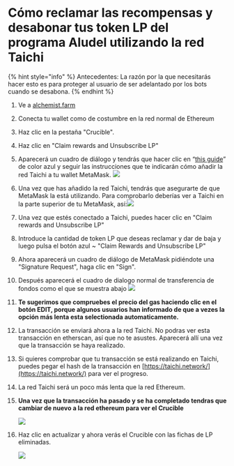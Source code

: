 # Cómo reclamar las recompensas y desabonar tus token LP del programa Aludel utilizando la red Taichi

{% hint style="info" %}
Antecedentes: La razón por la que necesitarás hacer esto es para proteger al usuario de ser adelantado por los bots cuando se desabona.
{% endhint %}

1. Ve a [alchemist.farm](https://alchemist.farm/)
2. Conecta tu wallet como de costumbre en la red normal de Ethereum
3. Haz clic en la pestaña "Crucible".
4. Haz clic en "Claim rewards and Unsubscribe LP"
5. Aparecerá un cuadro de diálogo y tendrás que hacer clic en “[this guide](https://github.com/Taichi-Network/docs/blob/master/sendPriveteTx_tutorial.md)” de color azul y seguir las instrucciones que te indicarán cómo añadir la red Taichi a tu wallet MetaMask.  ![](https://i.imgur.com/ZNhwuza.png)
6. Una vez que has añadido la red Taichi, tendrás que asegurarte de que MetaMask la está utilizando. Para comprobarlo deberías ver a Taichi en la parte superior de tu MetaMask, así:![](https://i.imgur.com/fLuCmLf.png)
7. Una vez que estés conectado a Taichi, puedes hacer clic en "Claim rewards and Unsubscribe LP"
8. Introduce la cantidad de token LP que deseas reclamar y dar de baja y luego pulsa el botón azul ~ "Claim Rewards and Unsubscribe LP"
9. Ahora aparecerá un cuadro de diálogo de MetaMask pidiéndote una "Signature Request", haga clic en "Sign".
10. Después aparecerá el cuadro de dialogo normal de transferencia de fondos como el que se muestra abajo  ![](https://i.imgur.com/HS5SKG9.png)
11. **Te sugerimos que compruebes el precio del gas haciendo clic en el botón EDIT, porque algunos usuarios han informado de que a vezes la opción más lenta esta selectionada automaticamente.**
12. La transacción se enviará ahora a la red Taichi. No podras ver esta transacción en etherscan, así que no te asustes. Aparecerá allí una vez que la transacción se haya realizado.
13. Si quieres comprobar que tu transacción se está realizando en Taichi, puedes pegar el hash de la transacción en [https://taichi.network/](https://taichi.network/) para ver el progreso.
14. La red Taichi será un poco más lenta que la red Ethereum.
15. **Una vez que la transacción ha pasado y se ha completado tendras que cambiar de nuevo a la red ethereum para ver el Crucible** 

    ![](https://i.imgur.com/6AcXZ8L.png)

16. Haz clic en actualizar y ahora verás el Crucible con las fichas de LP eliminadas.

    ![](https://i.imgur.com/9M4Urat.png)

